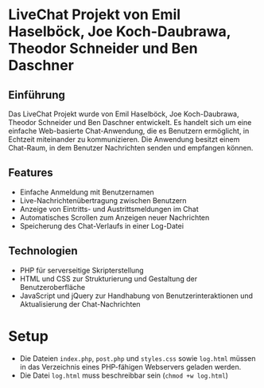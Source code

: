 # LiveChat Projekt von Emil Haselböck, Joe Koch-Daubrawa, Theodor Schneider und Ben Daschner

## Einführung

Das LiveChat Projekt wurde von Emil Haselböck, Joe Koch-Daubrawa, Theodor Schneider und Ben Daschner entwickelt. Es handelt sich um eine einfache Web-basierte Chat-Anwendung, die es Benutzern ermöglicht, in Echtzeit miteinander zu kommunizieren. Die Anwendung besitzt einem Chat-Raum, in dem Benutzer Nachrichten senden und empfangen können.



## Features

- Einfache Anmeldung mit Benutzernamen
- Live-Nachrichtenübertragung zwischen Benutzern
- Anzeige von Eintritts- und Austrittsmeldungen im Chat
- Automatisches Scrollen zum Anzeigen neuer Nachrichten
- Speicherung des Chat-Verlaufs in einer Log-Datei

## Technologien

- PHP für serverseitige Skripterstellung
- HTML und CSS zur Strukturierung und Gestaltung der Benutzeroberfläche
- JavaScript und jQuery zur Handhabung von Benutzerinteraktionen und Aktualisierung der Chat-Nachrichten

# Setup

- Die Dateien `index.php`, `post.php` und `styles.css` sowie `log.html` müssen in das Verzeichnis eines PHP-fähigen Webservers geladen werden.
- Die Datei `log.html` muss beschreibbar sein (`chmod +w log.html`)



